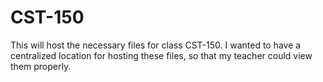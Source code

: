 # CST-150
This will host the necessary files for class CST-150.
I wanted to have a centralized location for hosting these files, so that my teacher could view them properly.
